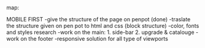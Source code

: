 map:

MOBILE FIRST
-give the structure of the page on penpot (done)
-traslate the structure given on pen pot to html and css (block structure)
-color, fonts and styles research
-work on the main: 1. side-bar
                    2. upgrade & catalouge
-work on the footer
-responsive solution for all type of viewports